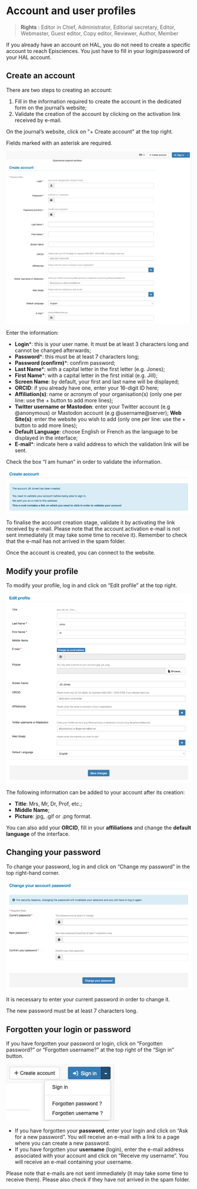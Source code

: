 # Account and user profiles
> **Rights** : Editor in Chief, Administrator, Editorial secretary, Editor, Webmaster, Guest editor, Copy editor, Reviewer, Author, Member

If you already have an account on HAL, you do not need to create a specific account to reach Episciences. You just have to fill in your login/password of your HAL account.

## Create an account
There are two steps to creating an account:
1. Fill in the information required to create the account in the dedicated form on the journal’s website;
2. Validate the creation of the account by clicking on the activation link received by e-mail.

On the journal’s website, click on "+ Create account" at the top right.

Fields marked with an asterisk are required.

![Alt text](img/account-1.png "Create account")

Enter the information:
+ **Login***: this is your user name. It must be at least 3 characters long and cannot be changed afterwards;
+ **Password***: this must be at least 7 characters long;
+ **Password (confirm)***: confirm password;
+ **Last Name***: with a capital letter in the first letter (e.g. Jones);
+ **First Name***: with a capital letter in the first initial (e.g. Jill);
+ **Screen Name**: by default, your first and last name will be displayed;
+ **ORCID**: if you already have one, enter your 16-digit ID here;
+ **Affiliation(s)**: name or acronym of your organisation(s) (only one per line: use the + button to add more lines);
+ **Twitter username or Mastodon**: enter your Twitter account (e.g @anonymous) or Mastodon account (e.g 
  @username@server);
  **Web Site(s)**: enter the website you wish to add (only one per line: use the + button to add more lines);
+ **Default Language**: choose English or French as the language to be displayed in the interface;
+ **E-mail***: indicate here a valid address to which the validation link will be sent.

Check the box “I am human” in order to validate the information.

![Alt text](img/account-2.png "Validate the creation of the account")

To finalise the account creation stage, validate it by activating the link received by e-mail. Please note that the account activation e-mail is not sent immediately (it may take some time to receive it). Remember to check that the e-mail has not arrived in the spam folder.

Once the account is created, you can connect to the website.

## Modify your profile
To modify your profile, log in and click on “Edit profile” at the top right.

![Alt text](img/account-3.png "Edit profile")

The following information can be added to your account after its creation:
+ **Title**: Mrs, Mr, Dr, Prof, etc.;
+ **Middle Name**;
+ **Picture**: jpg, .gif or .png format.

You can also add your **ORCID**, fill in your **affiliations** and change the **default language** of the interface.

## Changing your password
To change your password, log in and click on “Change my password” in the top right-hand corner.

![Alt text](img/account-4.png "Change my password")

It is necessary to enter your current password in order to change it.

The new password must be at least 7 characters long.

## Forgotten your login or password
If you have forgotten your password or login, click on “Forgotten password?” or “Forgotten username?” at the top right of the “Sign in” button.

![Alt text](img/account-5.png "Forgotten username or password")

+ If you have forgotten your **password**, enter your login and click on “Ask for a new password”. You will receive an e-mail with a link to a page where you can create a new password.
+ If you have forgotten your **username** (login), enter the e-mail address associated with your account and click on 
  “Receive my username”. You will receive an e-mail containing your username.

Please note that e-mails are not sent immediately (it may take some time to receive them). Please also check if they have not arrived in the spam folder.
